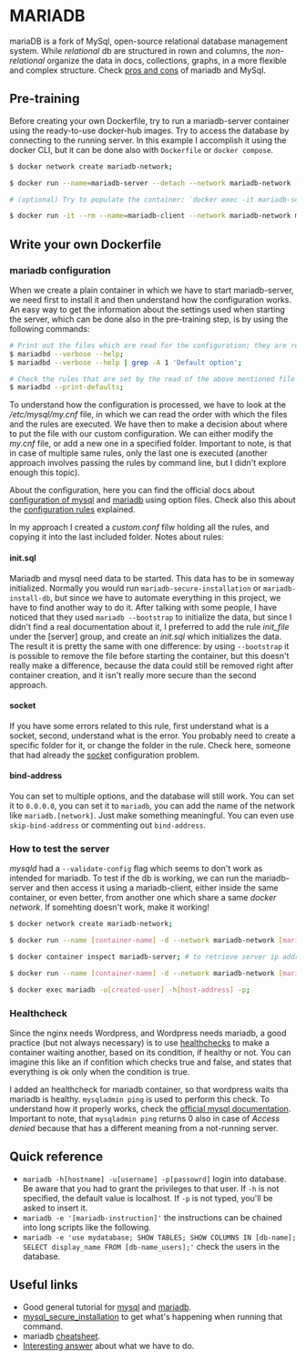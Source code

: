 # MARIADB
mariaDB is a fork of MySql, open-source relational database management system. While _relational_ db are structured in rown and columns, the _non-relational_ organize the data in docs, collections, graphs, in a more flexible and complex structure. Check [pros and cons](https://www.hostinger.com/tutorials/mariadb-vs-mysql) of mariadb and MySql.

## Pre-training
Before creating your own Dockerfile, try to run a mariadb-server container using the ready-to-use docker-hub images. Try to access the database by connecting to the running server. In this example I accomplish it using the docker CLI, but it can be done also with `Dockerfile` or `docker compose`. 
```bash
$ docker network create mariadb-network;

$ docker run --name=mariadb-server --detach --network mariadb-network --env='MYSQL_ROOT_PASSWORD=myrootpassword' mariadb:latest;

# (optional) Try to populate the container: `docker exec -it mariadb-server mariadb -u root -p;

$ docker run -it --rm --name=mariadb-client --network mariadb-network mariadb:latest mariadb -u root -h mariadb-server -p;
```

## Write your own Dockerfile
### mariadb configuration
When we create a plain container in which we have to start mariadb-server, we need first to install it and then understand how the configuration works. An easy way to get the information about the settings used when starting the server, which can be done also in the pre-training step, is by using the following commands:
```bash
# Print out the files which are read for the configuration; they are read in that order, and they don't replace themselves, instead they _ADD_ the rules.
$ mariadbd --verbose --help;
$ mariadbd --verbose --help | grep -A 1 'Default option';

# Check the rules that are set by the read of the above mentioned file
$ mariadbd --print-defaults;
```
To understand how the configuration is processed, we have to look at the _/etc/mysql/my.cnf_ file, in which we can read the order with which the files and the rules are executed. We have then to make a decision about where to put the file with our custom configuration. We can either modify the _my.cnf_ file, or add a new one in a specified folder. Important to note, is that in case of multiple same rules, only the last one is executed (another approach involves passing the rules by command line, but I didn't explore enough this topic).

About the configuration, here you can find the official docs about [configuration of mysql](https://dev.mysql.com/doc/refman/8.0/en/option-files.html) and [mariadb](https://mariadb.com/kb/en/configuring-mariadb-with-option-files/#option-groups) using option files. Check also this about the [configuration rules](https://mariadb.com/kb/en/server-system-variables/#socket) explained.

In my approach I created a _custom.conf_ filw holding all the rules, and copying it into the last included folder. Notes about rules:

#### init.sql
Mariadb and mysql need data to be started. This data has to be in someway initialized. Normally you would run `mariadb-secure-installation` or `mariadb-install-db`, but since we have to automate everything in this project, we have to find another way to do it. After talking with some people, I have noticed that they used `mariadb --bootstrap` to initialize the data, but since I didn't find a real documentation about it, I preferred to add the rule _init_file_ under the [server] group, and create an _init.sql_ which initializes the data. The result it is pretty the same with one difference: by using `--bootstrap` it is possible to remove the file before starting the container, but this doesn't really make a difference, because the data could still be removed right after container creation, and it isn't really more secure than the second approach.
#### socket
If you have some errors related to this rule, first understand what is a socket, second, understand what is the error. You probably need to create a specific folder for it, or change the folder in the rule. Check here, someone that had already the [socket](https://stackoverflow.com/questions/64883580/wsl-cant-connect-to-local-mysql-server-through-socket-var-run-mysqld-mysqld) configuration problem.
#### bind-address
You can set to multiple options, and the database will still work. You can set it to `0.0.0.0`, you can set it to `mariadb`, you can add the name of the network like `mariadb.[network]`. Just make something meaningful. You can even use `skip-bind-address` or commenting out `bind-address`.

### How to test the server
*mysqld* had a `--validate-config` flag which seems to don't work as intended for mariadb. To test if the db is working, we can run the mariadb-server and then access it using a mariadb-client, either inside the same container, or even better, from another one which share a same _docker network_. If somehting doesn't work, make it working!
```bash
$ docker network create mariadb-network;

$ docker run --name [container-name] -d --network mariadb-network [mariadb-server-img];

$ docker container inspect mariadb-server; # to retrieve server ip address

$ docker run --name [container-name] -d --network mariadb-network [mariadb-client-img];

$ docker exec mariadb -u[created-user] -h[host-address] -p;
```

### Healthcheck
Since the nginx needs Wordpress, and Wordpress needs mariadb, a good practice (but not always necessary) is to use [healthchecks](https://docs.docker.com/reference/dockerfile/#healthcheck) to make a container waiting another, based on its condition, if healthy or not. You can imagine this like an if confition which checks true and false, and states that everything is ok only when the condition is true.

I added an healthcheck for mariadb container, so that wordpress waits tha mariadb is healthy. `mysqladmin ping` is used to perform this check. To understand how it properly works, check the [official mysql documentation](https://dev.mysql.com/doc/refman/8.0/en/mysqladmin.html). Important to note, that `mysqladmin ping` returns 0 also in case of _Access denied_ because that has a different meaning from a not-running server.

## Quick reference
- `mariadb -h[hostname] -u[username] -p[passowrd]` login into database. Be aware that you had to grant the privileges to that user. If `-h` is not specified, the default value is localhost. If `-p` is not typed, you'll be asked to insert it.
- `mariadb -e '[mariadb-instruction]'` the instructions can be chained into long scripts like the following.
- `mariadb -e 'use mydatabase; SHOW TABLES; SHOW COLUMNS IN [db-name]; SELECT display_name FROM [db-name_users];'` check the users in the database.

## Useful links
- Good general tutorial for [mysql](https://www.mysqltutorial.org/mysql-administration/) and [mariadb](https://www.mariadbtutorial.com/).
- [mysql_secure_installation](https://github.com/twitter-forks/mysql/blob/master/scripts/mysql_secure_installation.sh) to get what's happening when running that command.
- mariadb [cheatsheet](https://www.devguide.at/wp-content/uploads/2021/01/osdc_cheatsheet-mariadb.pdf).
- [Interesting answer](https://stackoverflow.com/questions/77867808/mariadb-in-docker-works-with-managed-volume-but-not-with-mapped) about what we have to do.
